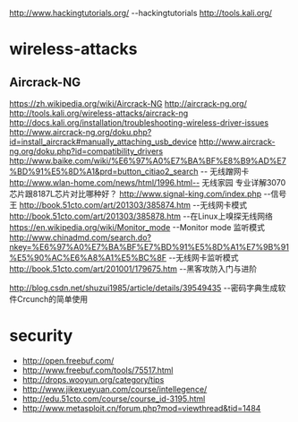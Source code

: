 http://www.hackingtutorials.org/  --hackingtutorials
http://tools.kali.org/

# wireless-attacks

## Aircrack-NG

https://zh.wikipedia.org/wiki/Aircrack-NG
http://aircrack-ng.org/
http://tools.kali.org/wireless-attacks/aircrack-ng
http://docs.kali.org/installation/troubleshooting-wireless-driver-issues
http://www.aircrack-ng.org/doku.php?id=install_aircrack#manually_attaching_usb_device
http://www.aircrack-ng.org/doku.php?id=compatibility_drivers
http://www.baike.com/wiki/%E6%97%A0%E7%BA%BF%E8%B9%AD%E7%BD%91%E5%8D%A1&prd=button_citiao2_search  -- 无线蹭网卡
http://www.wlan-home.com/news/html/1996.html-- 无线家园 专业详解3070芯片跟8187L芯片对比哪种好？
http://www.signal-king.com/index.php --信号王
http://book.51cto.com/art/201303/385874.htm  --无线网卡模式
http://book.51cto.com/art/201303/385878.htm  --在Linux上嗅探无线网络
https://en.wikipedia.org/wiki/Monitor_mode   --Monitor mode 监听模式
http://www.chinadmd.com/search.do?nkey=%E6%97%A0%E7%BA%BF%E7%BD%91%E5%8D%A1%E7%9B%91%E5%90%AC%E6%A8%A1%E5%BC%8F      --无线网卡监听模式
http://book.51cto.com/art/201001/179675.htm  --黑客攻防入门与进阶 

http://blog.csdn.net/shuzui1985/article/details/39549435   --密码字典生成软件Crcunch的简单使用



# security
 * http://open.freebuf.com/
 * http://www.freebuf.com/tools/75517.html
 * http://drops.wooyun.org/category/tips
 * http://www.jikexueyuan.com/course/intellegence/
 * http://edu.51cto.com/course/course_id-3195.html
 * http://www.metasploit.cn/forum.php?mod=viewthread&tid=1484
